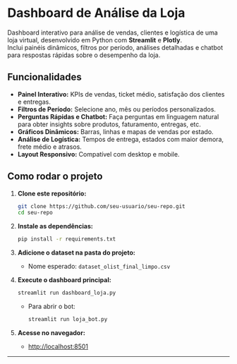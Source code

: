 #  Dashboard de Análise da Loja

Dashboard interativo para análise de vendas, clientes e logística de uma loja virtual, desenvolvido em Python com **Streamlit** e **Plotly**.  
Inclui painéis dinâmicos, filtros por período, análises detalhadas e chatbot para respostas rápidas sobre o desempenho da loja.

## Funcionalidades

- **Painel Interativo:** KPIs de vendas, ticket médio, satisfação dos clientes e entregas.
- **Filtros de Período:** Selecione ano, mês ou períodos personalizados.
- **Perguntas Rápidas e Chatbot:** Faça perguntas em linguagem natural para obter insights sobre produtos, faturamento, entregas, etc.
- **Gráficos Dinâmicos:** Barras, linhas e mapas de vendas por estado.
- **Análise de Logística:** Tempos de entrega, estados com maior demora, frete médio e atrasos.
- **Layout Responsivo:** Compatível com desktop e mobile.

## Como rodar o projeto

1. **Clone este repositório:**
    ```bash
    git clone https://github.com/seu-usuario/seu-repo.git
    cd seu-repo
    ```
2. **Instale as dependências:**
    ```bash
    pip install -r requirements.txt
    ```
3. **Adicione o dataset na pasta do projeto:**
    - Nome esperado: `dataset_olist_final_limpo.csv`

4. **Execute o dashboard principal:**
    ```bash
    streamlit run dashboard_loja.py
    ```
    - Para abrir o bot:
      ```bash
      streamlit run loja_bot.py
      ```

5. **Acesse no navegador:**  
    - [http://localhost:8501](http://localhost:8501)

---


